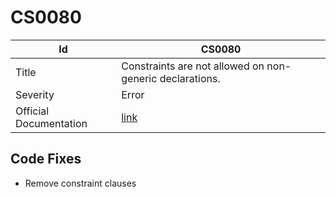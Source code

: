 # CS0080

| Id                     | CS0080                                                            |
| ---------------------- | ----------------------------------------------------------------- |
| Title                  | Constraints are not allowed on non\-generic declarations\.        |
| Severity               | Error                                                             |
| Official Documentation | [link](http://docs.microsoft.com/en-us/dotnet/csharp/misc/cs0080) |

## Code Fixes

* Remove constraint clauses

